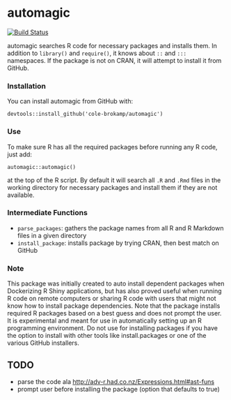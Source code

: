 # automagic

[![Build Status](https://travis-ci.org/cole-brokamp/automagic.svg?branch=master)](https://travis-ci.org/cole-brokamp/automagic)

automagic searches R code for necessary packages and installs them. In addition to `library()` and `require()`, it knows about `::` and `:::` namespaces. If the package is not on CRAN, it will attempt to install it from GitHub.

### Installation  
You can install automagic from GitHub with:
```
devtools::install_github('cole-brokamp/automagic')
```

### Use  
To make sure R has all the required packages before running any R code, just add:
```
automagic::automagic()
``` 
at the top of the R script. By default it will search all `.R` and `.Rmd` files in the working directory for necessary packages and install them if they are not available.

### Intermediate Functions  
- `parse_packages`: gathers the package names from all R and R Markdown files in a given directory
- `install_package`: installs package by trying CRAN, then best match on GitHub

### Note
This package was initially created to auto install dependent packages when Dockerizing R Shiny applications, but has also proved useful when running R code on remote computers or sharing R code with users that might not know how to install package dependencies.  Note that the package installs required R packages based on a best guess and does not prompt the user. It is experimental and meant for use in automatically setting up an R programming environment. Do not use for installing packages if you have the option to install with other tools like install.packages or one of the various GitHub installers.

## TODO
- parse the code ala http://adv-r.had.co.nz/Expressions.html#ast-funs
- prompt user before installing the package (option that defaults to true)


